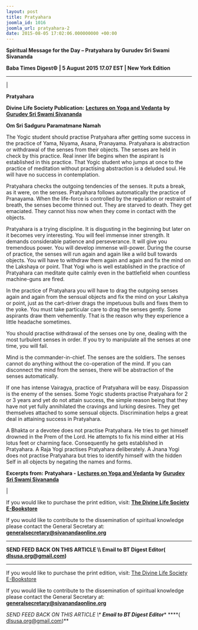```yaml
---
layout: post
title: Pratyahara
joomla_id: 1016
joomla_url: pratyahara-2
date: 2015-08-05 17:02:06.000000000 +00:00
---
```

  

















































**Spiritual Message for the Day – Pratyahara by Gurudev Sri Swami Sivananda**

 **Baba Times Digest© | 5 August 2015 17.07 EST | New York Edition**

* * *

| 

**Pratyahara**

**Divine Life Society Publication:** [**Lectures on Yoga and Vedanta**](http://www.dlshq.org/discourse/jun2005.htm) **by** [**Gurudev Sri Swami Sivananda**](http://www.dlshq.org/saints/siva.htm)

**Om Sri Sadguru Paramatmane Namah**

The Yogic student should practise Pratyahara after getting some success in the practice of Yama, Niyama, Asana, Pranayama. Pratyahara is abstraction or withdrawal of the senses from their objects. The senses are held in check by this practice. Real inner life begins when the aspirant is established in this practice. That Yogic student who jumps at once to the practice of meditation without practising abstraction is a deluded soul. He will have no success in contemplation.

Pratyahara checks the outgoing tendencies of the senses. It puts a break, as it were, on the senses. Pratyahara follows automatically the practice of Pranayama. When the life-force is controlled by the regulation or restraint of breath, the senses become thinned out. They are starved to death. They get emaciated. They cannot hiss now when they come in contact with the objects.

Pratyahara is a trying discipline. It is disgusting in the beginning but later on it becomes very interesting. You will feel immense inner strength. It demands considerable patience and perseverance. It will give you tremendous power. You will develop immense will-power. During the course of practice, the senses will run again and again like a wild bull towards objects. You will have to withdraw them again and again and fix the mind on the Lakshaya or point. That Yogi who is well established in the practice of Pratyahara can meditate quite calmly even in the battlefield when countless machine-guns are fired.

In the practice of Pratyahara you will have to drag the outgoing senses again and again from the sensual objects and fix the mind on your Lakshya or point, just as the cart-driver drags the impetuous bulls and fixes them to the yoke. You must take particular care to drag the senses gently. Some aspirants draw them vehemently. That is the reason why they experience a little headache sometimes.

You should practise withdrawal of the senses one by one, dealing with the most turbulent senses in order. If you try to manipulate all the senses at one time, you will fail.

Mind is the commander-in-chief. The senses are the soldiers. The senses cannot do anything without the co-operation of the mind. If you can disconnect the mind from the senses, there will be abstraction of the senses automatically.

If one has intense Vairagya, practice of Pratyahara will be easy. Dispassion is the enemy of the senses. Some Yogic students practise Pratyahara for 2 or 3 years and yet do not attain success, the simple reason being that they have not yet fully annihilated the cravings and lurking desires. They get themselves attached to some sensual objects. Discrimination helps a great deal in attaining success in Pratyahara.

A Bhakta or a devotee does not practise Pratyahara. He tries to get himself drowned in the Prem of the Lord. He attempts to fix his mind either at His lotus feet or charming face. Consequently he gets established in Pratyahara. A Raja Yogi practises Pratyahara deliberately. A Jnana Yogi does not practise Pratyahara but tries to identify himself with the hidden Self in all objects by negating the names and forms.



**Excerpts from:**  **Pratyahara -** [**Lectures on Yoga and Vedanta**](http://www.dlshq.org/discourse/jun2005.htm) **by** [**Gurudev Sri Swami Sivananda**](http://www.dlshq.org/saints/siva.htm)

 |



If you would like to purchase the print edition, visit: **[The Divine Life Society E-Bookstore](http://www.dlshq.org/download/download.htm)**

If you would like to contribute to the dissemination of spiritual knowledge please contact the General Secretary at: [](mailto:%20%3Cscript%20type=%27text/javascript%27%3E%20%3C%21--%20var%20prefix%20=%20%27ma%27%20+%20%27il%27%20+%20%27to%27;%20var%20path%20=%20%27hr%27%20+%20%27ef%27%20+%20%27=%27;%20var%20addy57016%20=%20%27generalsecretary%27%20+%20%27@%27;%20addy57016%20=%20addy57016%20+%20%27sivanandaonline%27%20+%20%27.%27%20+%20%27org%27;%20document.write%28%27%3Ca%20%27%20+%20path%20+%20%27%5C%27%27%20+%20prefix%20+%20%27:%27%20+%20addy57016%20+%20%27%5C%27%3E%27%29;%20document.write%28addy57016%29;%20document.write%28%27%3C%5C/a%3E%27%29;%20//--%3E%5Cn%20%3C/script%3E%3Cscript%20type=%27text/javascript%27%3E%20%3C%21--%20document.write%28%27%3Cspan%20style=%5C%27display:%20none;%5C%27%3E%27%29;%20//--%3E%20%3C/script%3EThis%20email%20address%20is%20being%20protected%20from%20spambots.%20You%20need%20JavaScript%20enabled%20to%20view%20it.%20%3Cscript%20type=%27text/javascript%27%3E%20%3C%21--%20document.write%28%27%3C/%27%29;%20document.write%28%27span%3E%27%29;%20//--%3E%20%3C/script%3E?subject=Contribution%20to%20Dissemination%20of%20Spiritual%20Knowledge) **generalsecretary@sivanandaonline.org**

****

**SEND FEED BACK ON THIS ARTICLE \\\ Email to BT Digest Editor[](mailto:%20%3Cscript%20type=%27text/javascript%27%3E%20%3C%21--%20var%20prefix%20=%20%27ma%27%20+%20%27il%27%20+%20%27to%27;%20var%20path%20=%20%27hr%27%20+%20%27ef%27%20+%20%27=%27;%20var%20addy72654%20=%20%27dlsusa.org%27%20+%20%27@%27;%20addy72654%20=%20addy72654%20+%20%27gmail%27%20+%20%27.%27%20+%20%27com%27;%20document.write%28%27%3Ca%20%27%20+%20path%20+%20%27%5C%27%27%20+%20prefix%20+%20%27:%27%20+%20addy72654%20+%20%27%5C%27%3E%27%29;%20document.write%28addy72654%29;%20document.write%28%27%3C%5C/a%3E%27%29;%20//--%3E%5Cn%20%3C/script%3E%3Cscript%20type=%27text/javascript%27%3E%20%3C%21--%20document.write%28%27%3Cspan%20style=%5C%27display:%20none;%5C%27%3E%27%29;%20//--%3E%20%3C/script%3EThis%20email%20address%20is%20being%20protected%20from%20spambots.%20You%20need%20JavaScript%20enabled%20to%20view%20it.%20%3Cscript%20type=%27text/javascript%27%3E%20%3C%21--%20document.write%28%27%3C/%27%29;%20document.write%28%27span%3E%27%29;%20//--%3E%20%3C/script%3E?subject=DLS%20Posts)( [dlsusa.org@gmail.com](mailto:dlsusa.org@gmail.com))**



* * *



  

If you would like to purchase the print edition, visit: [The Divine Life Society E-Bookstore](http://www.dlshq.org/download/download.htm)

If you would like to contribute to the dissemination of spiritual knowledge please contact the General Secretary at: **[generalsecretary@sivanandaonline.org](mailto:generalsecretary@sivanandaonline.org)**

**SEND FEED BACK ON THIS ARTICLE \\\**  **Email to BT Digest Editor**** [](mailto:%20%3Cscript%20type=%27text/javascript%27%3E%20%3C%21--%20var%20prefix%20=%20%27ma%27%20+%20%27il%27%20+%20%27to%27;%20var%20path%20=%20%27hr%27%20+%20%27ef%27%20+%20%27=%27;%20var%20addy72654%20=%20%27dlsusa.org%27%20+%20%27@%27;%20addy72654%20=%20addy72654%20+%20%27gmail%27%20+%20%27.%27%20+%20%27com%27;%20document.write%28%27%3Ca%20%27%20+%20path%20+%20%27%5C%27%27%20+%20prefix%20+%20%27:%27%20+%20addy72654%20+%20%27%5C%27%3E%27%29;%20document.write%28addy72654%29;%20document.write%28%27%3C%5C/a%3E%27%29;%20//--%3E%5Cn%20%3C/script%3E%3Cscript%20type=%27text/javascript%27%3E%20%3C%21--%20document.write%28%27%3Cspan%20style=%5C%27display:%20none;%5C%27%3E%27%29;%20//--%3E%20%3C/script%3EThis%20email%20address%20is%20being%20protected%20from%20spambots.%20You%20need%20JavaScript%20enabled%20to%20view%20it.%20%3Cscript%20type=%27text/javascript%27%3E%20%3C%21--%20document.write%28%27%3C/%27%29;%20document.write%28%27span%3E%27%29;%20//--%3E%20%3C/script%3E?subject=DLS%20Posts)****( [dlsusa.org@gmail.com](mailto:dlsusa.org@gmail.com))**  
